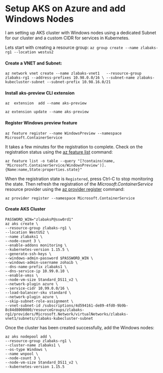 # Setup AKS on Azure and add Windows Nodes

I am setting up AKS cluster with Windows nodes using a dedicated Subnet for our cluster and a custom CIDR for services in Kubernetes.

Lets start with creating a resource group:
`az group create --name zlabaks-rg1 --location westus2`

#### Create a VNET and Subnet:
`az network vnet create --name zlabaks-vnet1   --resource-group zlabaks-rg1 --address-prefixes 10.98.0.0/16 \
--subnet-name zlabaks-kubecluster-subnet --subnet-prefix 10.98.16.0/21 `

#### Install aks-preview CLI extension
` az  extension  add --name aks-preview `

` az extension update --name aks-preview `
#### Register Windows preview feature
` az feature register --name WindowsPreview --namespace Microsoft.ContainerService `

It takes a few minutes for the registration to complete. Check on the registration status using the [az feature list](https://docs.microsoft.com/en-us/cli/azure/feature#az-feature-list) command:

`az feature list -o table --query "[?contains(name, 'Microsoft.ContainerService/WindowsPreview')].{Name:name,State:properties.state}"`

When the registration state is `Registered`, press Ctrl-C to stop monitoring the state. Then refresh the registration of the _Microsoft.ContainerService_ resource provider using the [az provider register](https://docs.microsoft.com/en-us/cli/azure/provider#az-provider-register) command:

    az provider register --namespace Microsoft.ContainerService
   
#### Create AKS Cluster

    PASSWORD_WIN="zlabaksP@ssw0rd1"
    az aks create \
    --resource-group zlabaks-rg1 \
	--location WestUS2 \
    --name zlabaks1 \
    --node-count 3 \
    --enable-addons monitoring \
    --kubernetes-version 1.15.5 \
    --generate-ssh-keys \
    --windows-admin-password $PASSWORD_WIN \
    --windows-admin-username zohaib \
	--dns-name-prefix zlabaks1 \
	--dns-service-ip 10.99.0.10 \
    --enable-vmss \
	--node-vm-size Standard_DS11_v2 \
    --network-plugin azure \
	--service-cidr 10.99.0.0/16 \
	--load-balancer-sku standard \
    --network-plugin azure \
	--skip-subnet-role-assignment \
	--vnet-subnet-id /subscriptions/4d594161-de89-4fd0-9b9b-8c84d8000000/resourceGroups/zlabaks-rg1/providers/Microsoft.Network/virtualNetworks/zlabaks-vnet1/subnets/zlabaks-kubecluster-subnet
Once the cluster has been created successfully, add the Windows nodes:

    az aks nodepool add \
    --resource-group zlabaks-rg1 \
    --cluster-name zlabaks1 \
    --os-type Windows \
    --name wnpool \
    --node-count 3 \
	--node-vm-size Standard_DS11_v2 \
    --kubernetes-version 1.15.5
